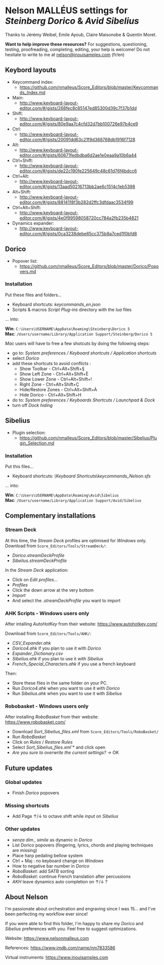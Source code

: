 # Nelson MALLÉUS settings for *Steinberg Dorico* & *Avid Sibelius*

Thanks to Jérémy Weibel, Emile Ayoub, Claire Maisonobe & Quentin Moret.

__Want to help improve these resources?__
For suggestions, questioning, testing, proofreading, completing, editing, your help is welcome!
Do not hesitate to write to me at nelson@inouisamples.com (fr/en)

## Keybord layouts
 - Keycommand index:
     - https://github.com/nmalleus/Score_Editors/blob/master/Keycommands_Index.md
 - Main:
     - http://www.keyboard-layout-editor.com/#/gists/268fec8c85147ed85300d39c7f37b1dd
 - Shift:
     - http://www.keyboard-layout-editor.com/#/gists/80e9aa7c4cfd32d7bb100726e97b4ce9
 - Ctrl:
     - http://www.keyboard-layout-editor.com/#/gists/20091dd63c21f9d368768db1916f7128
 - Alt:
     - http://www.keyboard-layout-editor.com/#/gists/60671fedbdba6d2ae1e0eaa9a10b6a44
 - Ctrl+Shift:
     - http://www.keyboard-layout-editor.com/#/gists/de22c190fe225649c48c61d76f4bdcc6
 - Ctrl+Alt:
     - http://www.keyboard-layout-editor.com/#/gists/13aad50216713bb2ae6c1514c1eb5398
 - Alt+Shift:
     - http://www.keyboard-layout-editor.com/#/gists/8814118f3b282d2ffc3dfdaac3534f99
 - Ctrl+Alt+Shift:
     - http://www.keyboard-layout-editor.com/#/gists/4e0f99598058720cc784a2fb235b4821
 - Dynamics expander:
     - http://www.keyboard-layout-editor.com/#/gists/0ca3238debe65cc375b8a7ced1f0bfd8

## Dorico
 - Popover list:
     - https://github.com/nmalleus/Score_Editors/blob/master/Dorico/Popovers.md

### Installation

Put these files and folders...

 - Keyboard shortcuts: *keycommands_en.json*
 - Scripts & macros *Script Plug-ins* directory with the *lua* files

... into:

__Win__: `C:\Users\USERNAME\AppData\Roaming\Steinberg\Dorico 5`  
__Mac__: `/Users/username/Library/Application Support/Steinberg/Dorico 5`

*Mac* users will have to free a few shotcuts by doing the following steps:
 - go to: *System preferences / Keyboard shortcuts / Application shortcuts*
 - select *Dorico*
 - add these shortcuts to avoid conflicts :
     - Show Toolbar - Ctrl+Alt+Shift+§
     - Show Left Zone - Ctrl+Alt+Shift+È
     - Show Lower Zone - Ctrl+Alt+Shift+!
     - Right Zone - Ctrl+Alt+Shift+Ç
     - Hide/Restore Zones - Ctrl+Alt+Shift+À
     - Hide Dorico - Ctrl+Alt+Shift+H
 - do to: *System preferences / Keyboards Shortcuts / Launchpad & Dock*
 - turn off *Dock hiding*

## Sibelius
 - Plugin selection:
     - https://github.com/nmalleus/Score_Editors/blob/master/Sibelius/Plugin_Selection.md

### Installation

Put this files...

 - Keyboard shortcuts: *\Keyboard Shortcuts\keycommands_Nelson.sfs*

... into:

__Win__: `C:\Users\USERNAME\AppData\Roaming\Avid\Sibelius`  
__Mac__: `/Users/username/Library/Application Support/Avid/Sibelius`

## Complementary installations

### Stream Deck

At this time, the *Stream Deck* profiles are optimised for *Windows* only.
Download from `Score_Editors/Tools/StreamDeck/`:
 - *Dorico.streamDeckProfile*
 - *Sibelius.streamDeckProfile*

In the *Stream Deck* application:
 - Click on *Edit profiles...*
 - *Profiles*
 - Click the down arrow at the very bottom
 - *Import*
 - And select the *.streamDeckProfile* you want to import

### AHK Scripts - Windows users only

After intalling *AutoHotKey* from their website:
https://www.autohotkey.com/

Download from `Score_Editors/Tools/AHK/`:
 - *CSV_Expander.ahk*
 - *Dorico4.ahk* if you plan to use it with *Dorico*
 - *Expander_Dictionary.csv*
 - *Sibelius.ahk* if you plan to use it with *Sibelius*
 - *French_Special_Characters.ahk* if you use a french keyboard

Then:
 - Store these files in the same folder on your PC.
 - Run *Dorico4.ahk* when you want to use it with *Dorico*
 - Run *Sibelius.ahk* when you want to use it with *Sibelius*

### Robobasket - Windows users only

After installing *RoboBasket* from their website:
https://www.robobasket.com/

 - Download *Sort_Sibelius_files.xml* from `Score_Editors/Tools/RoboBasket/`
 - Run *RoboBasket*
 - Click on *Rules* / *Restore Rules*
 - Select *Sort_Sibelius_files.xml*`* and click open
 - *Are you sure to overwrite the current settings?* → OK

## Future updates

### Global updates
 - Finish *Dorico* popovers

### Missing shortcuts
 - Add Page ↑/↓ to octave shift while input on *Sibelius*

### Other updates
 - *senza dim.*, *simile* as dynamic in *Dorico*
 - List Dorico popovers (fingering, lyrics, chords and playing techniques are missing)
 - Place harp pedaling bellow system
 - Ctrl + Maj : no keyboard change on *Windows*
 - How to negative bar number in *Dorico*
 - *RoboBasket*: add SATB sorting
 - *RoboBasket*: continue French translation after percussions
 - *AKH* leave dynamics auto completion on ↑/↓ ?

## About Nelson

I'm passionate about orchestration and engraving since I was 15... and I've been perfecting my workflow ever since!

If you were able to find this folder, I'm happy to share my *Dorico* and *Sibelius* preferences with you.
Feel free to suggest optimizations.

Website: https://www.nelsonmalleus.com

References: https://www.imdb.com/name/nm7833586

Virtual instruments: https://www.inouisamples.com
